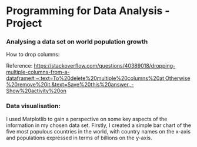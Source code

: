 # Programming for Data Analysis - Project
### Analysing a data set on world population growth




How to drop columns:

Reference: https://stackoverflow.com/questions/40389018/dropping-multiple-columns-from-a-dataframe#:~:text=To%20delete%20multiple%20columns%20at,Otherwise%20remove%20it.&text=Save%20this%20answer.,-Show%20activity%20on

### Data visualisation:

I used Matplotlib to gain a perspective on some key aspects of the information in my chosen data set. Firstly, I created a simple bar chart of the five most populous countries in the world, with country names on the x-axis and populations expressed in terms of billions on the y-axis. 
